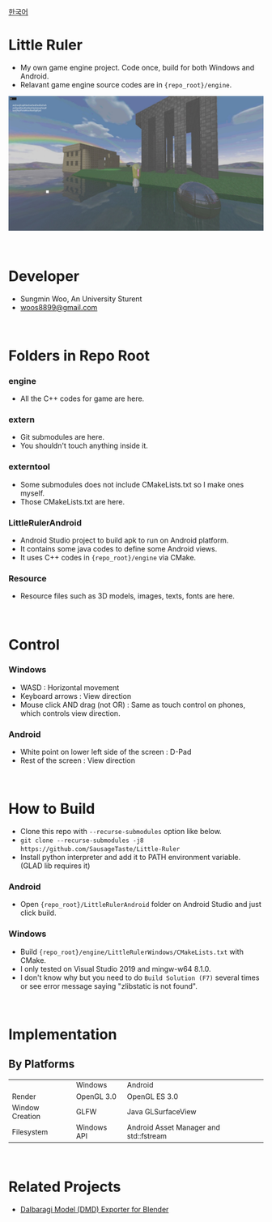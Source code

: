 [한국어](README_kr.md)

# Little Ruler

* My own game engine project. Code once, build for both Windows and Android.
* Relavant game engine source codes are in `{repo_root}/engine`.

![alt text](./screenshots/main.jpg)

<br>

# Developer

* Sungmin Woo, An University Sturent
* woos8899@gmail.com

<br>

# Folders in Repo Root

### engine

* All the C++ codes for game are here.

### extern

* Git submodules are here.
* You shouldn't touch anything inside it.

### externtool

* Some submodules does not include CMakeLists.txt so I make ones myself.
* Those CMakeLists.txt are here.

### LittleRulerAndroid

* Android Studio project to build apk to run on Android platform.
* It contains some java codes to define some Android views.
* It uses C++ codes in `{repo_root}/engine` via CMake.

### Resource

* Resource files such as 3D models, images, texts, fonts are here.

<br>

# Control

### Windows

* WASD : Horizontal movement
* Keyboard arrows : View direction
* Mouse click AND drag (not OR) : Same as touch control on phones, which controls view direction.

### Android

* White point on lower left side of the screen : D-Pad
* Rest of the screen : View direction

<br>

# How to Build

* Clone this repo with `--recurse-submodules` option like below.
* `git clone --recurse-submodules -j8 https://github.com/SausageTaste/Little-Ruler`
* Install python interpreter and add it to PATH environment variable. (GLAD lib requires it)

### Android

* Open `{repo_root}/LittleRulerAndroid` folder on Android Studio and just click build.

### Windows

* Build `{repo_root}/engine/LittleRulerWindows/CMakeLists.txt` with CMake.
* I only tested on Visual Studio 2019 and mingw-w64 8.1.0.
* I don't know why but you need to do `Build Solution (F7)` several times or see error message saying "zlibstatic is not found".

<br>

# Implementation

## By Platforms

<table>
    <tr>
        <td></td>
        <td>Windows</td>
        <td>Android</td>
    </tr>
    <tr>
        <td>Render</td>
        <td>OpenGL 3.0</td>
        <td>OpenGL ES 3.0</td>
    </tr>
    <tr>
        <td>Window Creation</td>
        <td>GLFW</td>
        <td>Java GLSurfaceView</td>
    </tr>
    <tr>
        <td>Filesystem</td>
        <td>Windows API</td>
        <td>Android Asset Manager and std::fstream</td>
    </tr>
</table>

<br>

# Related Projects

* [Dalbaragi Model (DMD) Exporter for Blender](https://github.com/SausageTaste/io_scene_dalbaragi)
